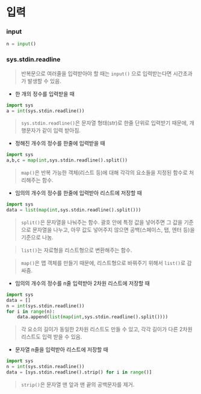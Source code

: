 # 입력

### input

```python
n = input()
```





### sys.stdin.readline

> 반복문으로 여러줄을 입력받아야 할 때는 `input()` 으로 입력받는다면 시간초과가 발생할 수 있음.

- 한 개의 정수를 입력받을 때

```python
import sys
a = int(sys.stdin.readline())
```

> `sys.stdin.readline()`은 문자열 형태(str)로  한줄 단위로 입력받기 때문에, 개행문자가 같이 입력 받아짐. 

- 정해진 개수의 정수를 한줄에 입력받을 때 

```python
import sys
a,b,c = map(int,sys.stdin.readline().split())
```

> `map()`은 반복 가능한 객체(리스트 등)에 대해 각각의 요소들을 지정된 함수로 처리해주는 함수.

- 임의의 개수의 정수를 한줄에 입력받아 리스트에 저장할 때

```python
import sys
data = list(map(int,sys.stdin.readline().split()))
```

>`split()`은 문자열을 나눠주는 함수.  괄호 안에 특정 값을 넣어주면 그 값을 기준으로 문자열을 나누고, 아무 값도 넣어주지 않으면 공백(스페이스, 탭, 엔터 등)을 기준으로 나눔.

> `list()`는 자료형을 리스트형으로 변환해주는 함수.

> `map()`은 맵 객체를 만들기 때문에, 리스트형으로 바꿔주기 위해서 `list()`로 감싸줌.

- 임의의 개수의 정수를 n줄 입력받아 2차원 리스트에 저장할 때

```python
import sys
data = []
n = int(sys.stdin.readline())
for i in range(n):
    data.append(list(map(int,sys.stdin.readline().split())))
```

> 각 요소의 길이가 동일한 2차원 리스트도 만들 수 있고, 각각 길이가 다른 2차원 리스트도 입력 받을 수 있음.

- 문자열 n줄을 입력받아 리스트에 저장할 때

```python
import sys
n = int(sys.stdin.readline())
data = [sys.stdin.readline().strip() for i in range()]
```

> `strip()`은 문자열 맨 앞과 맨 끝의 공백문자를 제거.
